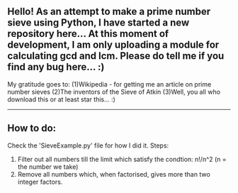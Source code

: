 Hello! As an attempt to make a prime number sieve using Python, I have started a new repository here... 
At this moment of development, I am only uploading a module for calculating gcd and lcm.
Please do tell me if you find any bug here... :)
---------------------
My gratitude goes to:
(1)Wikipedia - for getting me an article on prime number sieves
(2)The inventors of the Sieve of Atkin
(3)Well, you all who download this or at least star this... :)

---------------------
How to do:
---------------------
Check the 'SieveExample.py' file for how I did it.
Steps:
1) Filter out all numbers till the limit which satisfy the condtion:
n!/n^2 (n = the number we take)
2) Remove all numbers which, when factorised, gives more than two integer factors.
